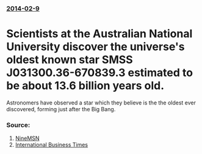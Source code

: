 ### [2014-02-9](/news/2014/02/9/index.md)

# Scientists at the Australian National University discover the universe's oldest known star SMSS J031300.36-670839.3 estimated to be about 13.6 billion years old. 

Astronomers have observed a star which they believe is the the oldest ever discovered, forming just after the Big Bang.


### Source:

1. [NineMSN](http://news.ninemsn.com.au/technology/2014/02/10/05/08/anu-scientists-discover-oldest-known-star)
2. [International Business Times](http://www.ibtimes.com/oldest-star-ever-discovered-astronomers-observe-star-137-billion-years-old-1554259)
